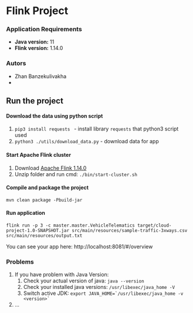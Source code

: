 # Flink Project 

### Application Requirements
- **Java version:** 11
- **Flink version:** 1.14.0

### Autors
* Zhan Banzekulivakha
* 

## Run the project

#### Download the data using python script
1. ```pip3 install requests ``` - install library `requests` that python3 script used
2. ``` python3 ./utils/download_data.py ``` - download data for app

#### Start Apache Flink cluster
1. Download [Apache Flink 1.14.0](https://www.apache.org/dyn/closer.lua/flink/flink-1.14.0/flink-1.14.0-bin-scala_2.12.tgz)
2. Unzip folder and run cmd: `./bin/start-cluster.sh`  

#### Compile and package the project
```
mvn clean package -Pbuild-jar
```

#### Run application
````
flink run -p 3 -c master.master.VehicleTelematics target/cloud-project-1.0-SNAPSHOT.jar src/main/resources/sample-traffic-3xways.csv
src/main/resources/output.txt
````

You can see your app here: http://localhost:8081/#/overview

### Problems
1. If you have problem with Java Version:
   1. Check your actual version of java: ```java --version```
   2. Check your installed java versions: ```/usr/libexec/java_home -V```
   3. Switch active JDK: ```export JAVA_HOME=`/usr/libexec/java_home -v <version>` ```
2. ...